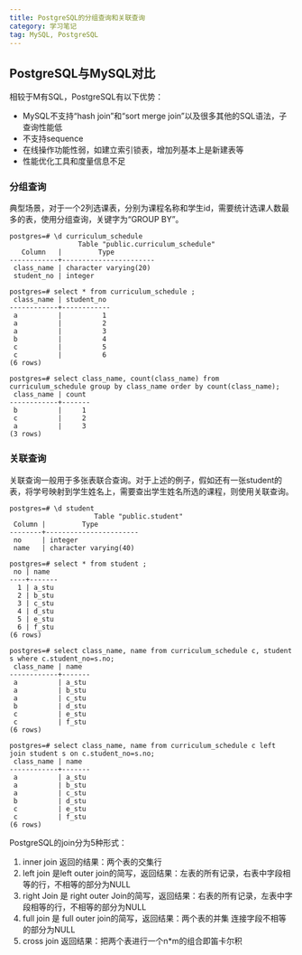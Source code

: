 ```yaml
---
title: PostgreSQL的分组查询和关联查询
category: 学习笔记
tag: MySQL, PostgreSQL
---
```


## PostgreSQL与MySQL对比

相较于M有SQL，PostgreSQL有以下优势：

* MySQL不支持“hash join”和“sort merge join”以及很多其他的SQL语法，子查询性能低
* 不支持sequence
* 在线操作功能性弱，如建立索引锁表，增加列基本上是新建表等
* 性能优化工具和度量信息不足

<!--more-->
### 分组查询

典型场景，对于一个2列选课表，分别为课程名称和学生id，需要统计选课人数最多的表，使用分组查询，关键字为“GROUP BY”。
```
postgres=# \d curriculum_schedule
                 Table "public.curriculum_schedule"
   Column   |         Type
------------+-----------------------
 class_name | character varying(20)
 student_no | integer

postgres=# select * from curriculum_schedule ;
 class_name | student_no
------------+------------
 a          |          1
 a          |          2
 a          |          3
 b          |          4
 c          |          5
 c          |          6
(6 rows)

postgres=# select class_name, count(class_name) from curriculum_schedule group by class_name order by count(class_name);
 class_name | count
------------+-------
 b          |     1
 c          |     2
 a          |     3
(3 rows)
```
### 关联查询

关联查询一般用于多张表联合查询。对于上述的例子，假如还有一张student的表，将学号映射到学生姓名上，需要查出学生姓名所选的课程，则使用关联查询。
```
postgres=# \d student
                     Table "public.student"
 Column |         Type
--------+-----------------------
 no     | integer
 name   | character varying(40)

postgres=# select * from student ;
 no | name
----+-------
  1 | a_stu
  2 | b_stu
  3 | c_stu
  4 | d_stu
  5 | e_stu
  6 | f_stu
(6 rows)

postgres=# select class_name, name from curriculum_schedule c, student s where c.student_no=s.no;
 class_name | name
------------+-------
 a          | a_stu
 a          | b_stu
 a          | c_stu
 b          | d_stu
 c          | e_stu
 c          | f_stu
(6 rows)

postgres=# select class_name, name from curriculum_schedule c left join student s on c.student_no=s.no;
 class_name | name
------------+-------
 a          | a_stu
 a          | b_stu
 a          | c_stu
 b          | d_stu
 c          | e_stu
 c          | f_stu
(6 rows)
```

PostgreSQL的join分为5种形式：

1. inner join   返回的结果：两个表的交集行
2. left join   是left outer join的简写，返回结果：左表的所有记录，右表中字段相等的行，不相等的部分为NULL
3. right Join  是 right outer Join的简写，返回结果：右表的所有记录，左表中字段相等的行，不相等的部分为NULL
4. full join  是 full outer join的简写，返回结果：两个表的并集 连接字段不相等的部分为NULL
5. cross join 返回结果：把两个表进行一个n*m的组合即笛卡尔积


